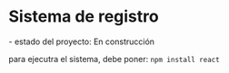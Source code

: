 <h1>Sistema de registro</h1>
-
estado del proyecto: En construcción

para ejecutra el sistema, debe poner:
```npm install react```
